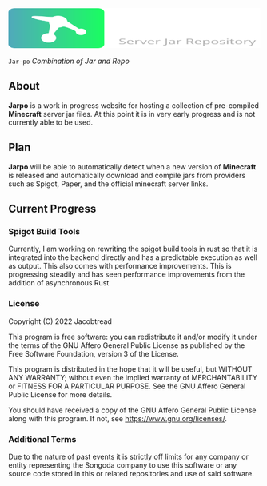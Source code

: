 
<img src="assets/logo-text-2.svg" width="100%" height="80px">

`Jar-po`
*Combination of Jar and Repo*

## About

**Jarpo** is a work in progress website for hosting a collection of pre-compiled **Minecraft** server jar files. At this
point it is in very early progress and is not currently able to be used. 

## Plan
**Jarpo** will be able to automatically detect when a new version of **Minecraft** is released and automatically download
and compile jars from providers such as Spigot, Paper, and the official minecraft server links.

## Current Progress

### Spigot Build Tools

Currently, I am working on rewriting the spigot build tools in rust so that it is integrated into the 
backend directly and has a predictable execution as well as output. This also comes with performance
improvements. This is progressing steadily and has seen performance improvements from the addition
of asynchronous Rust

### License

Copyright (C) 2022  Jacobtread

This program is free software: you can redistribute it and/or modify
it under the terms of the GNU Affero General Public License as published
by the Free Software Foundation, version 3 of the License.

This program is distributed in the hope that it will be useful,
but WITHOUT ANY WARRANTY; without even the implied warranty of
MERCHANTABILITY or FITNESS FOR A PARTICULAR PURPOSE.  See the
GNU Affero General Public License for more details.

You should have received a copy of the GNU Affero General Public License
along with this program.  If not, see <https://www.gnu.org/licenses/>.

### Additional Terms

Due to the nature of past events it is strictly off limits for any company or entity representing the 
Songoda company to use this software or any source code stored in this or related repositories and use
of said software.